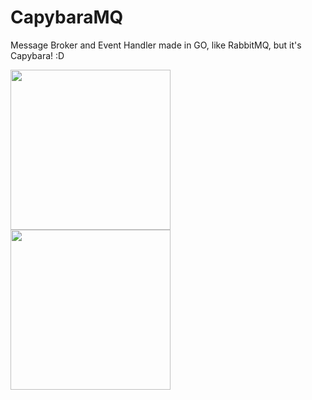 # CapybaraMQ
Message Broker and Event Handler made in GO, like RabbitMQ, but it's Capybara! :D

<img src="https://github.com/user-attachments/assets/27ade5ff-1a15-4c25-8caf-ed1c9525fb3f" height="256px"> <img src="https://github.com/user-attachments/assets/de7b8def-498b-4c71-bdff-7d1771fa1124" height="256px">

